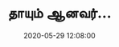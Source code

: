 ---
layout: post
title: தாயும் ஆனவர்…
date: '2020-05-29 12:08:00'
image: content/images/size/w1000/2017/10/thayumaanavar.jpg
---